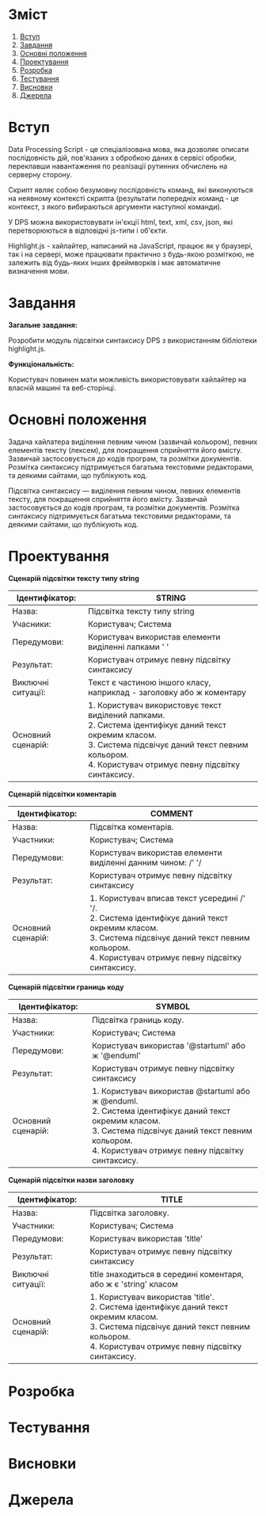 # Зміст
1. [Вступ](#вступ)
2. [Завдання](#завдання)
3. [Основні положення](#положення)
4. [Проектування](#проектування)
5. [Розробка](#розробка)
6. [Тестування](#тестування)
7. [Висновки](#висновки)
8. [Джерела](#джерела)

<a name="вступ"></a>
# Вступ
Data Processing Script - це спеціалізована мова, яка дозволяє описати послідовність дій, пов'язаних з обробкою даних в сервісі обробки, переклавши навантаження по реалізації рутинних обчислень на серверну сторону.

Скрипт являє собою безумовну послідовність команд, які виконуються на неявному контексті скрипта (результати попередніх команд - це контекст, з якого вибираються аргументи наступної команди).

У DPS можна використовувати ін'єкції html, text, xml, csv, json, які перетворюються в відповідні js-типи і об'єкти.

Highlight.js - хайлайтер, написаний на JavaScript, працює як у браузері, так і на сервері, може працювати практично з будь-якою розміткою, не залежить від будь-яких інших фреймворків і має автоматичне визначення мови.
<a name="завдання"></a>
# Завдання
**Загальне завдання:**

Розробити модуль підсвітки синтаксису DPS з використанням бібліотеки highlight.js.

**Функціональність:**

Користувач повинен мати можливість використовувати хайлайтер на власній машині та веб-сторінці.

<a name="положення"></a>
# Основні положення
Задача хайлатера виділення певним чином (зазвичай кольором), певних елементів тексту (лексем), для покращення сприйняття його вмісту. Зазвичай застосовується до кодів програм, та розмітки документів. Розмітка синтаксису підтримується багатьма текстовими редакторами, та деякими сайтами, що публікують код.

Підсвітка синтаксису — виділення певним чином, певних елементів тексту, для покращення сприйняття його вмісту. Зазвичай застосовується до кодів програм, та розмітки документів. Розмітка синтаксису підтримується багатьма текстовими редакторами, та деякими сайтами, що публікують код.

<a name="проектування"></a>
# Проектування

**Сценарій підсвітки тексту типу string**

| Ідентифікатор: | STRING |
| --- | --- |
| Назва: | Підсвітка тексту типу string |
| Учасники: | Користувач; Система |
| Передумови: | Користувач використав елементи виділенні лапками ' ' |
| Результат: | Користувач отримує певну підсвітку синтаксису |
| Виключні ситуації: | Текст є частиною іншого класу, наприклад - заголовку або ж коментару |
| Основний сценарій: | 1. Користувач використовує текст виділений лапками.<br>2. Система ідентифікує даний текст окремим класом.<br>3. Система підсвічує даний текст певним кольором.<br>4. Користувач отримує певну підсвітку синтаксису.|

**Сценарій підсвітки коментарів**

| Ідентифікатор: | COMMENT |
| --- | --- |
| Назва: | Підсвітка коментарів. |
| Участники: | Користувач; Система |
| Передумови: | Користувач використав елементи виділенні данним чином: /' '/ |
| Результат: | Користувач отримує певну підсвітку синтаксису |
| Основний сценарій: |  1. Користувач вписав текст усередині /' '/.<br>2. Система ідентифікує даний текст окремим класом.<br>3. Система підсвічує даний текст певним кольором.<br>4. Користувач отримує певну підсвітку синтаксису.|

**Сценарій підсвітки границь коду**

| Ідентифікатор: | SYMBOL |
| --- | --- |
| Назва: | Підсвітка границь коду. |
| Участники: | Користувач; Система |
| Передумови: | Користувач використав '@startuml' або ж '@enduml' |
| Результат: | Користувач отримує певну підсвітку синтаксису |
| Основний сценарій: |  1. Користувач використав @startuml або ж @enduml.<br>2. Система ідентифікує даний текст окремим класом.<br>3. Система підсвічує даний текст певним кольором.<br>4. Користувач отримує певну підсвітку синтаксису.|

**Сценарій підсвітки назви заголовку**

| Ідентифікатор: | TITLE |
| --- | --- |
| Назва: | Підсвітка заголовку. |
| Участники: | Користувач; Система |
| Передумови: | Користувач використав 'title' |
| Результат: | Користувач отримує певну підсвітку синтаксису |
| Виключні ситуації: | title знаходиться в середині коментаря, або ж є 'string' класом |
| Основний сценарій: |  1. Користувач використав 'title'.<br>2. Система ідентифікує даний текст окремим класом.<br>3. Система підсвічує даний текст певним кольором.<br>4. Користувач отримує певну підсвітку синтаксису.|



<a name="розробка"></a>
# Розробка
<a name="тестування"></a>
# Тестування
<a name="висновки"></a>
# Висновки
<a name="джерела"></a>
# Джерела
